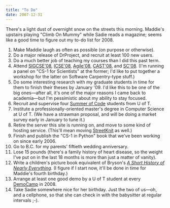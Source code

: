 ```yaml
---
title: "To Do"
date: 2007-12-31
---
```

There's a light dust of overnight snow on the streets this morning.  Maddie's upstairs playing "Climb On Mummy" while Sadie reads a magazine; seems like a good time to figure out my to-do list for 2008.
<ol>
  <li>Make Maddie laugh as often as possible (on purpose or otherwise).</li>
  <li>Do a major release of DrProject, and recruit at least 100 new users.</li>
  <li>Do a much better job of teaching my courses than I did this past term.</li>
  <li>Attend <a href="http://www.cs.duke.edu/sigcse08/">SIGCSE'08</a>, <a href="http://icse08.upb.de/">ICSE'08</a>, <a href="http://www.agile2008.org/">Agile'08</a>, <a href="http://www.associationforsoftwaretesting.org/drupal/CAST2008">CAST'08</a>, and <a href="http://sc08.supercomputing.org/">SC'08</a>.  (I'm running a panel on "CS-1 for Scientists" at the former; I'd like to put together a workshop for the latter on Software Carpentry-type stuff.)</li>
  <li>Do some interesting research with my graduate students in time for them to finish their theses by January '09.  I'd like this to be one of the big ones—after all, it's one of the major reasons I came back to academia—but I'm pessimistic about my ability to stay focused.</li>
  <li>Recruit and supervise four <a href="http://code.google.com/soc/2007/">Summer of Code</a> students from U of T.</li>
  <li>Institute a professionally-oriented master's degree in Computer Science at U of T.  (We have a strawman proposal, and will be doing a market survey early in January to tune it.)</li>
  <li>Retire the server this site is running on, and move to some kind of hosting service.  (This'll mean moving <a href="http://www.streetknit.ca">StreetKnit</a> as well.)</li>
  <li>Finish and publish the "CS-1 in Python" book that we've been working on since early 2006.</li>
  <li>Go to B.C. for my parents' fiftieth wedding anniversary.</li>
  <li>Lose 15 pounds (there's a family history of heart disease, so the weight I've put on in the last 18 months is more than just a matter of vanity).</li>
  <li>Write a children's picture book equivalent of Bryson's <a href="http://www.amazon.com/Short-History-Nearly-Everything/dp/0767908171"><cite>A Short History of Nearly Everything</cite></a>.  (I figure if I start now, it'll be done in time for Maddie's fourth birthday.)</li>
  <li>Arrange at least one good demo by a U of T student at every <a href="http://democamp.eventbrite.com/">DemoCamp</a> in 2008.</li>
  <li>Take Sadie somewhere nice for her birthday.  Just the two of us—oh, and a cellphone, so that she can check in with the babysitter at regular intervals ;-).</li>
</ol>
